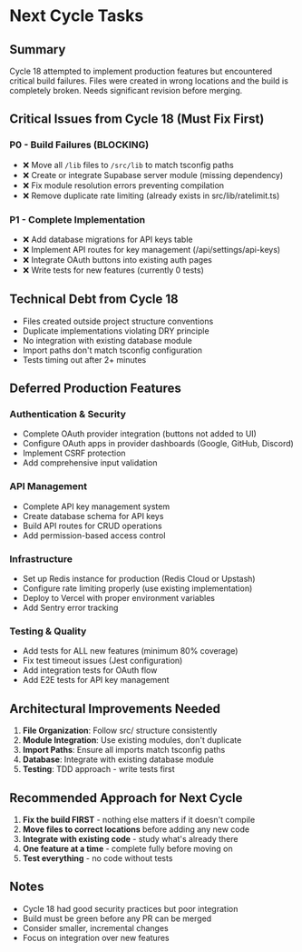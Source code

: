 # Next Cycle Tasks

## Summary
Cycle 18 attempted to implement production features but encountered critical build failures. Files were created in wrong locations and the build is completely broken. Needs significant revision before merging.

## Critical Issues from Cycle 18 (Must Fix First)

### P0 - Build Failures (BLOCKING)
- ❌ Move all `/lib` files to `/src/lib` to match tsconfig paths
- ❌ Create or integrate Supabase server module (missing dependency)
- ❌ Fix module resolution errors preventing compilation
- ❌ Remove duplicate rate limiting (already exists in src/lib/ratelimit.ts)

### P1 - Complete Implementation
- ❌ Add database migrations for API keys table
- ❌ Implement API routes for key management (/api/settings/api-keys)
- ❌ Integrate OAuth buttons into existing auth pages
- ❌ Write tests for new features (currently 0 tests)

## Technical Debt from Cycle 18
- Files created outside project structure conventions
- Duplicate implementations violating DRY principle
- No integration with existing database module
- Import paths don't match tsconfig configuration
- Tests timing out after 2+ minutes

## Deferred Production Features

### Authentication & Security
- Complete OAuth provider integration (buttons not added to UI)
- Configure OAuth apps in provider dashboards (Google, GitHub, Discord)
- Implement CSRF protection
- Add comprehensive input validation

### API Management
- Complete API key management system
- Create database schema for API keys
- Build API routes for CRUD operations
- Add permission-based access control

### Infrastructure
- Set up Redis instance for production (Redis Cloud or Upstash)
- Configure rate limiting properly (use existing implementation)
- Deploy to Vercel with proper environment variables
- Add Sentry error tracking

### Testing & Quality
- Add tests for ALL new features (minimum 80% coverage)
- Fix test timeout issues (Jest configuration)
- Add integration tests for OAuth flow
- Add E2E tests for API key management

## Architectural Improvements Needed
1. **File Organization**: Follow src/ structure consistently
2. **Module Integration**: Use existing modules, don't duplicate
3. **Import Paths**: Ensure all imports match tsconfig paths
4. **Database**: Integrate with existing database module
5. **Testing**: TDD approach - write tests first

## Recommended Approach for Next Cycle
1. **Fix the build FIRST** - nothing else matters if it doesn't compile
2. **Move files to correct locations** before adding any new code
3. **Integrate with existing code** - study what's already there
4. **One feature at a time** - complete fully before moving on
5. **Test everything** - no code without tests

## Notes
- Cycle 18 had good security practices but poor integration
- Build must be green before any PR can be merged
- Consider smaller, incremental changes
- Focus on integration over new features
